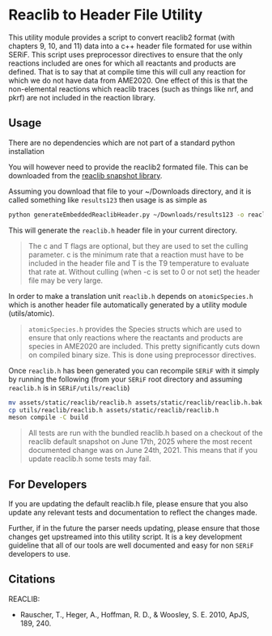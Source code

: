 # Reaclib to Header File Utility
This utility module provides a script to convert reaclib2 format (with chapters
9, 10, and 11) data into a c++ header file formated for use within SERiF. This
script uses preprocessor directives to ensure that the only reactions included
are ones for which all reactants and products are defined. That is to say that
at compile time this will cull any reaction for which we do not have data from
AME2020. One effect of this is that the non-elemental reactions which reaclib
traces (such as things like nrf, and pkrf) are not included in the reaction
library.

## Usage
There are no dependencies which are not part of a standard python installation

You will however need to provide the reaclib2 formated file. This can be downloaded from
the [reaclib snapshot library](https://reaclib.jinaweb.org/library.php?action=viewsnapshots).

Assuming you download that file to your ~/Downloads directory, and it is called something like
`results123` then usage is as simple as

```bash
python generateEmbeddedReaclibHeader.py ~/Downloads/results123 -o reaclib.h -c 1e-8 -T 0.1
```

This will generate the `reaclib.h` header file in your current directory.

> The c and T flags are optional, but they are used to set the culling parameter. c is the minimum rate
that a reaction must have to be included in the header file and T is the T9 temperature to evaluate that
rate at. Without culling (when -c is set to 0 or not set) the header file may be very large.

In order to make a translation unit `reaclib.h` depends on `atomicSpecies.h` 
which is another header file automatically generated by a utility module (utils/atomic).

> `atomicSpecies.h` provides the Species structs which are used to ensure that only reactions 
where the reactants and products are species in AME2020 are included. This pretty significantly 
cuts down on compiled binary size. This is done using preprocessor directives.

Once `reaclib.h` has been generated you can recompile `SERiF` with it simply by
running the following (from your `SERiF` root directory and assuming
`reaclib.h` is in `SERiF/utils/reaclib`)

```bash
mv assets/static/reaclib/reaclib.h assets/static/reaclib/reaclib.h.bak
cp utils/reaclib/reaclib.h assets/static/reaclib/reaclib.h
meson compile -C build
```

> All tests are run with the bundled reaclib.h based on a checkout of the
reaclib default snapshot on June 17th, 2025 where the most recent documented
change was on June 24th, 2021. This means that if you update reaclib.h some
tests may fail.

## For Developers
If you are updating the default reaclib.h file, please ensure that you also
update any relevant tests and documentation to reflect the changes made.

Further, if in the future the parser needs updating, please ensure that
those changes get upstreamed into this utility script. It is a key development guideline
that all of our tools are well documented and easy for non `SERiF` developers
to use.

## Citations
REACLIB: 
 - Rauscher, T., Heger, A., Hoffman, R. D., & Woosley, S. E. 2010, ApJS, 189, 240.
